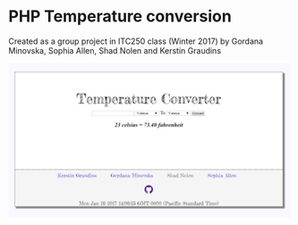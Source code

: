 # PHP Temperature conversion 
Created as a group project in ITC250 class (Winter 2017) 
by Gordana Minovska, Sophia Allen, Shad Nolen and Kerstin Graudins

![Alt text](TempConvert.JPG?raw=true)
